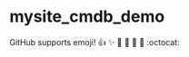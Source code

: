 # mysite_cmdb_demo
GitHub supports emoji!
:+1: :sparkles: :camel: :tada:
:rocket: :metal: :octocat:

